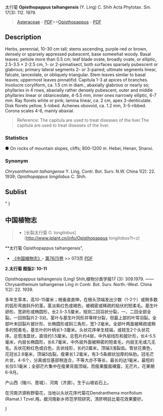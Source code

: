 太行菊 **Opisthopappus taihangensis** (Y. Ling) C. Shih Acta Phytotax. Sin. 17(3): 112. 1979.

> [Asteraceae](http://www.iplant.cn/info/Asteraceae?t=foc) - [PDF](http://www.iplant.cn/foc/pdf/Asteraceae.pdf)>>[Opisthopappus](http://www.iplant.cn/info/Opisthopappus?t=foc) - [PDF](http://www.iplant.cn/foc/pdf/Opisthopappus.pdf)

## Description

Herbs, perennial, 10-30 cm tall; stems ascending, purple-red or brown, densely or sparsely appressed pubescent, base somewhat woody. Basal leaves: petiole more than 0.5 cm; leaf blade ovate, broadly ovate, or elliptic, 2.5-3.5 × 2-2.5 cm, 1- or 2-pinnatisect, both surfaces sparsely pubescent or glabrous; primary lateral segments 2- or 3-paired; ultimate segments linear, falcate, lanceolate, or obliquely triangular. Stem leaves similar to basal leaves; uppermost leaves pinnatifid. Capitula 1-3 at apices of branches. Involucre coryliform, ca. 1.5 cm in diam., abaxially glabrous or nearly so; phyllaries in 4 rows, abaxially rather densely pubescent, outer and middle phyllaries linear or oblanceolate, 4-5.5 mm, inner ones narrowly elliptic, 6-7 mm. Ray florets white or pink; lamina linear, ca. 2 cm, apex 3-denticulate. Disk florets yellow, 5-lobed. Achenes obovoid, ca. 1.2 mm, 3-5-ribbed. Corona scales 4-6, mainly abaxial.


> Reference: 
> The capitula are used to treat diseases of the liver.The capitula are used to treat diseases of the liver.

### Statistics
● On rocks of mountain slopes, cliffs; 800-1200 m. Hebei, Henan, Shanxi.

### Synonym
*Chrysanthemum taihangense* Y. Ling, Contr. Bot. Surv. N.W. China 1(2): 22. 1939; *Opisthopappus longilobus* C. Shih.


## Sublist
"
}
## 中国植物志

> * [长裂太行菊  O.  longilobus](http://www.iplant.cn/info/Opisthopappus longilobus?t=z)


**太行菊 Opisthopappus taihangensis",

* [《中国植物志》](http://www.iplant.cn/frps)- [第76(1)卷](http://www.iplant.cn/frps/vol/76(1)) >> 073页 [PDF](http://www.iplant.cn/frps/pdf/76(1)/073a.PDF)


**2.太行菊 图版2: 10-11**

Opisthopappus taihangensis (Ling) Shih,植物分类学报17 (3): 309.1979. ——Chrysanthemum taihangense Ling in Contr. Bot. Surv. North.-West. China 1(2): 22. 1939.

多年生草本，高10-15厘米；根垂直直伸，在根头顶端发出少数（1-2个）或稍多数的弧形弯曲斜升的茎。茎淡紫红色或褐色，被稠密或稀疏的贴伏的短柔毛。基生叶卵形、宽卵形或椭圆形，长2.5-3.5厘米，规则二回羽状分裂，一、二回全部全裂。一回侧裂片2-3对。茎叶与基生叶同形并等样分裂，但最上部的叶常羽裂。全部叶末回裂片披针形、长椭圆形或斜三角形，宽1-2毫米。全部叶两面被稀疏或稍多的短柔毛，基生叶的叶柄长1-3厘米。头状花序单生枝端，或枝生2个头状花序。总苞浅盘状，直径约1.5厘米。总苞片约4层，中外层线形和披针形，长4-5.5毫米，内层长椭圆形，长6.7毫米，中外层外面被稍密的短柔毛，内层无毛或几无毛。舌状花粉红色或白色，舌状线形，长约2厘米，顶端3浅裂齿。管状花黄色，花冠长2.8毫米，顶端5齿裂。瘦果长1.2毫米，有3-5条翅状加厚的纵肋。冠毛芒片状，4-6个，分离或仅基部稍连合，不等大亦不等长，最长的达1毫米，最短的长仅0.1毫米；全部芒片集中在瘦果背面顶端，而瘦果腹面裸露，无芒片。花果期6-9月。

产山西（陵川、晋城）、河南（济源）。生于山坡岩石上。

在河南济源称野菊花，当地以头状花序代菊花Dendranthema morifolium (Ramat.) Tzvel.用。据河南新乡师范学院研究，清肝明目比菊花效果要好。

}